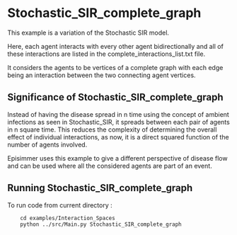 # Stochastic_SIR_complete_graph
This example is a variation of the Stochastic SIR model.

Here, each agent interacts with every other agent bidirectionally and all of these interactions are listed in the complete_interactions_list.txt file.

It considers the agents to be vertices of a complete graph with each edge being an interaction between the two connecting agent vertices.


## Significance of Stochastic_SIR_complete_graph
Instead of having the disease spread in n time using the concept of ambient infections as seen in Stochastic_SIR, it spreads between each pair of agents in n square time. This reduces the complexity of determining the overall effect of individual interactions, as now, it is a direct squared function of the number of agents involved. 

Episimmer uses this example to give a different perspective of disease flow and can be used where all the considered agents are part of an event. 


## Running Stochastic_SIR_complete_graph
To run code from current directory :

		cd examples/Interaction_Spaces
		python ../src/Main.py Stochastic_SIR_complete_graph

		
